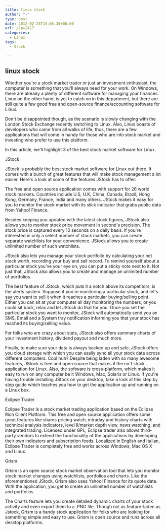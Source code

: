```yaml
---
title: linux stock
author: "-"
type: post
date: 2012-02-25T15:08:30+00:00
url: /?p=2417
categories:
  - Linux
tags:
  - Stock

---
```

## linux stock
Whether you're a stock market trader or just an investment enthusiast, the computer is something that you'll always need for your work. On Windows, there are already a plenty of different software for managing your finances. Linux on the other hand, is yet to catch on in this department, but there are still quite a few good free and open-source finance/accounting software for Linux.
  
Don't be disappointed though, as the scenario is slowly changing with the London Stock Exchange recently switching to Linux. Also, Linux boasts of developers who come from all walks of life, thus, there are a few applications that will come in handy for those who are into stock market and investing who prefer to use this platform.
  
In this article, we'll highlight 3 of the best stock market software for Linux.
  
JStock
  
JStock is probably the best stock market software for Linux out there. It comes with a bunch of great features that will make stock management a lot easier. Here's a look at some of the features JStock has to offer:
  
The free and open source application comes with support for 26 world stock markets. Countries include U.S, U.K, China, Canada, Brazil, Hong Kong, Germany, France, India and many others. JStock makes it easy for you to monitor the stock market with its slick indicator that grabs public data from Yahoo! Finance.
  
Besides keeping you updated with the latest stock figures, JStock also allows you to monitor stock price movement in second's precision. The stock price is captured every 10 seconds on a daily basis. If you're interested in only a select number of stock markets, you can create separate watchlists for your convenience. JStock allows you to create unlimited number of such watchlists.
  
JStock also lets you manage your stock portfolio by calculating your net stock worth, recording your buy and sell record. To remind yourself about a particular stock you've your eye on, you can put a sticky note next to it. Not just that, JStock also allows you to create and manage an unlimited number of portfolios.
  
The best feature of JStock, which puts it a notch above its competitors, is the alerts system. Suppose if you're monitoring a particular stock, and let's say you want to sell it when it reaches a particular buying/selling point. Either you can sit at your computer all day monitoring the numbers, or you could sit back, relax and let JStock do that for you. Once you set the particular stock you want to monitor, JStock will automatically send you an SMS, Email and a System tray notification informing you that your stock has reached its buying/selling value.
  
For folks who are crazy about stats, JStock also offers summary charts of your investment history, dividend payout and much more.

Finally, to make sure your data is always backed up and safe, JStock offers you cloud storage with which you can easily sync all your stock data across different computers. Cool huh? Despite being laden with so many awesome features, JStock is free and open source that makes it the no 1 stock application for Linux. Also, the software is cross-platform, which makes it easy to run on any computer be it Windows, Mac, Solaris or Linux. If you're having trouble installing JStock on your desktop, take a look at this step by step guide which teaches you how to get the application up and running on a Linux box.
  
Eclipse Trader
  
Eclipse Trader is a stock market trading application based on the Eclipse Rich Client Platform. This free and open source application offers some great features like shares pricing watch, intraday and history charts with technical analysis indicators, level II/market depth view, news watching, and integrated trading. Licensed under GPL, Eclipse trader also allows third-party vendors to extend the functionality of the applications by developing their own indicators and subscription feeds. Localized in English and Italian, Eclipse Trader is completely free and works across Windows, Mac OS X and Linux.

Grism
  
Grism is an open source stock market observation tool that lets you monitor stock market changes using watchlists, portfolios and charts. Like the aforementioned JStock, Grism also uses Yahoo! Finance for its quote data. With the application, you get to create an unlimited number of watchlists and portfolios.

The Charts feature lets you create detailed dynamic charts of your stock activity and even export them to a .PNG file. Though not as feature-laden as Jstock, Grism is a handy stock application for folks who are looking for something simple and easy to use. Grism is open source and runs across all desktop platforms.